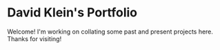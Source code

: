 # David Klein's Portfolio

Welcome! I'm working on collating some past and present projects here. Thanks for visiting!
